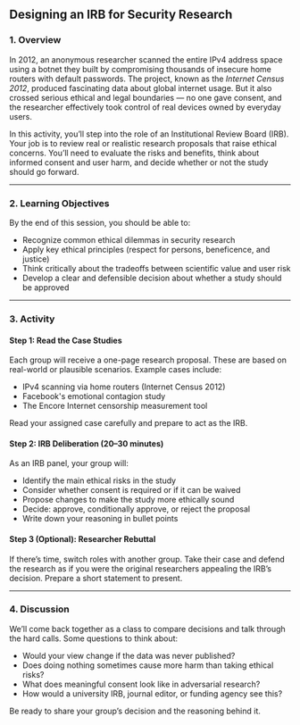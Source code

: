 ## Designing an IRB for Security Research

### 1. Overview

In 2012, an anonymous researcher scanned the entire IPv4 address space using a botnet they built by compromising thousands of insecure home routers with default passwords. The project, known as the *Internet Census 2012*, produced fascinating data about global internet usage. But it also crossed serious ethical and legal boundaries — no one gave consent, and the researcher effectively took control of real devices owned by everyday users.

In this activity, you’ll step into the role of an Institutional Review Board (IRB). Your job is to review real or realistic research proposals that raise ethical concerns. You’ll need to evaluate the risks and benefits, think about informed consent and user harm, and decide whether or not the study should go forward.

---

### 2. Learning Objectives

By the end of this session, you should be able to:

- Recognize common ethical dilemmas in security research  
- Apply key ethical principles (respect for persons, beneficence, and justice)  
- Think critically about the tradeoffs between scientific value and user risk  
- Develop a clear and defensible decision about whether a study should be approved

---

### 3. Activity

#### Step 1: Read the Case Studies

Each group will receive a one-page research proposal. These are based on real-world or plausible scenarios. Example cases include:

- IPv4 scanning via home routers (Internet Census 2012)  
- Facebook's emotional contagion study
- The Encore Internet censorship measurement tool

Read your assigned case carefully and prepare to act as the IRB.

#### Step 2: IRB Deliberation (20–30 minutes)

As an IRB panel, your group will:

- Identify the main ethical risks in the study  
- Consider whether consent is required or if it can be waived  
- Propose changes to make the study more ethically sound  
- Decide: approve, conditionally approve, or reject the proposal  
- Write down your reasoning in bullet points

#### Step 3 (Optional): Researcher Rebuttal

If there’s time, switch roles with another group. Take their case and defend the research as if you were the original researchers appealing the IRB’s decision. Prepare a short statement to present.

---

### 4. Discussion

We’ll come back together as a class to compare decisions and talk through the hard calls. Some questions to think about:

- Would your view change if the data was never published?  
- Does doing nothing sometimes cause more harm than taking ethical risks?  
- What does meaningful consent look like in adversarial research?  
- How would a university IRB, journal editor, or funding agency see this?

Be ready to share your group’s decision and the reasoning behind it.
